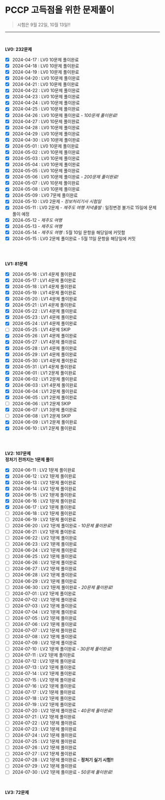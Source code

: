 # PCCP 고득점을 위한 문제풀이

> 시험은 9월 22일, 10월 13일!!

-----------------------------
<br>

**LV0: 232문제**
- [x]  2024-04-17 : LV0 10문제 풀이완료
- [x]  2024-04-18 : LV0 10문제 풀이완료
- [x]  2024-04-19 : LV0 10문제 풀이완료
- [x]  2024-04-20 : LV0 10문제 풀이완료
- [x]  2024-04-21 : LV0 10문제 풀이완료
- [x]  2024-04-22 : LV0 10문제 풀이완료
- [x]  2024-04-23 : LV0 10문제 풀이완료
- [x]  2024-04-24 : LV0 10문제 풀이완료
- [x]  2024-04-25 : LV0 10문제 풀이완료
- [x]  2024-04-26 : LV0 10문제 풀이완료 - *100문제 풀이완료!*
- [x]  2024-04-27 : LV0 10문제 풀이완료
- [x]  2024-04-28 : LV0 10문제 풀이완료
- [x]  2024-04-29 : LV0 10문제 풀이완료
- [x]  2024-04-30 : LV0 10문제 풀이완료
- [x]  2024-05-01 : LV0 10문제 풀이완료
- [x]  2024-05-02 : LV0 10문제 풀이완료
- [x]  2024-05-03 : LV0 10문제 풀이완료
- [x]  2024-05-04 : LV0 10문제 풀이완료
- [x]  2024-05-05 : LV0 10문제 풀이완료
- [x]  2024-05-06 : LV0 10문제 풀이완료 - *200문제 풀이완료!*
- [x]  2024-05-07 : LV0 10문제 풀이완료
- [x]  2024-05-08 : LV0 10문제 풀이완료
- [x]  2024-05-09 : LV0 7문제 풀이완료
- [x]  2024-05-10 : LV0 2문제 - *정보처리기사 시험일*
- [x]  2024-05-11 : LV0 2문제 - *제주도 여행 저녁출발* : 일정변경 불가로 15일에 문제풀이 예정
- [x]  2024-05-12 - *제주도 여행*
- [x]  2024-05-13 - *제주도 여행*
- [x]  2024-05-14 - *제주도 여행* : 5월 10일 문항을 해당일에 커밋함
- [x]  2024-05-15 : LV0 2문제 풀이완료 - 5월 11일 문항을 해당일에 커밋
<br>
<br>

**LV1: 81문제**
- [x]  2024-05-16 : LV1 4문제 풀이완료
- [x]  2024-05-17 : LV1 4문제 풀이완료
- [x]  2024-05-18 : LV1 4문제 풀이완료
- [x]  2024-05-19 : LV1 4문제 풀이완료
- [x]  2024-05-20 : LV1 4문제 풀이완료
- [x]  2024-05-21 : LV1 4문제 풀이완료
- [x]  2024-05-22 : LV1 4문제 풀이완료
- [x]  2024-05-23 : LV1 4문제 풀이완료
- [x]  2024-05-24 : LV1 4문제 풀이완료
- [ ]  2024-05-25 : LV1 4문제 SKIP
- [x]  2024-05-26 : LV1 4문제 풀이완료
- [x]  2024-05-27 : LV1 4문제 풀이완료
- [x]  2024-05-28 : LV1 4문제 풀이완료
- [x]  2024-05-29 : LV1 4문제 풀이완료
- [x]  2024-05-30 : LV1 4문제 풀이완료
- [x]  2024-05-31 : LV1 4문제 풀이완료
- [x]  2024-06-01 : LV1 2문제 풀이완료
- [x]  2024-06-02 : LV1 2문제 풀이완료
- [x]  2024-06-03 : LV1 4문제 풀이완료
- [x]  2024-06-04 : LV1 2문제 풀이완료
- [x]  2024-06-05 : LV1 2문제 풀이완료
- [ ]  2024-06-06 : LV1 2문제 SKIP
- [x]  2024-06-07 : LV1 3문제 풀이완료
- [ ]  2024-06-08 : LV1 2문제 SKIP
- [x]  2024-06-09 : LV1 2문제 풀이완료
- [x]  2024-06-10 : LV1 2문제 풀이완료
<br>
<br>

**LV2: 107문제**
<br>
**정처기 전까지는 1문제 풀이**
- [x]  2024-06-11 : LV2 1문제 풀이완료
- [x]  2024-06-12 : LV2 1문제 풀이완료
- [x]  2024-06-13 : LV2 1문제 풀이완료
- [x]  2024-06-14 : LV2 1문제 풀이완료
- [x]  2024-06-15 : LV2 1문제 풀이완료
- [x]  2024-06-16 : LV2 1문제 풀이완료
- [x]  2024-06-17 : LV2 1문제 풀이완료
- [ ]  2024-06-18 : LV2 1문제 풀이완료
- [ ]  2024-06-19 : LV2 1문제 풀이완료
- [ ]  2024-06-20 : LV2 1문제 풀이완료 - *10문제 풀이완료!*
- [ ]  2024-06-21 : LV2 1문제 풀이완료
- [ ]  2024-06-22 : LV2 1문제 풀이완료
- [ ]  2024-06-23 : LV2 1문제 풀이완료
- [ ]  2024-06-24 : LV2 1문제 풀이완료
- [ ]  2024-06-25 : LV2 1문제 풀이완료
- [ ]  2024-06-26 : LV2 1문제 풀이완료
- [ ]  2024-06-27 : LV2 1문제 풀이완료
- [ ]  2024-06-28 : LV2 1문제 풀이완료
- [ ]  2024-06-29 : LV2 1문제 풀이완료
- [ ]  2024-06-30 : LV2 1문제 풀이완료 - *20문제 풀이완료!*
- [ ]  2024-07-01 : LV2 1문제 풀이완료
- [ ]  2024-07-02 : LV2 1문제 풀이완료
- [ ]  2024-07-03 : LV2 1문제 풀이완료
- [ ]  2024-07-04 : LV2 1문제 풀이완료
- [ ]  2024-07-05 : LV2 1문제 풀이완료
- [ ]  2024-07-06 : LV2 1문제 풀이완료
- [ ]  2024-07-07 : LV2 1문제 풀이완료
- [ ]  2024-07-08 : LV2 1문제 풀이완료
- [ ]  2024-07-09 : LV2 1문제 풀이완료
- [ ]  2024-07-10 : LV2 1문제 풀이완료 - *30문제 풀이완료!*
- [ ]  2024-07-11 : LV2 1문제 풀이완료
- [ ]  2024-07-12 : LV2 1문제 풀이완료
- [ ]  2024-07-13 : LV2 1문제 풀이완료
- [ ]  2024-07-14 : LV2 1문제 풀이완료
- [ ]  2024-07-15 : LV2 1문제 풀이완료
- [ ]  2024-07-16 : LV2 1문제 풀이완료
- [ ]  2024-07-17 : LV2 1문제 풀이완료
- [ ]  2024-07-18 : LV2 1문제 풀이완료
- [ ]  2024-07-19 : LV2 1문제 풀이완료
- [ ]  2024-07-20 : LV2 1문제 풀이완료 - *40문제 풀이완료!*
- [ ]  2024-07-21 : LV2 1문제 풀이완료
- [ ]  2024-07-22 : LV2 1문제 풀이완료
- [ ]  2024-07-23 : LV2 1문제 풀이완료
- [ ]  2024-07-24 : LV2 1문제 풀이완료
- [ ]  2024-07-25 : LV2 1문제 풀이완료
- [ ]  2024-07-26 : LV2 1문제 풀이완료
- [ ]  2024-07-27 : LV2 1문제 풀이완료
- [ ]  2024-07-28 : LV2 1문제 풀이완료 - **정처기 실기 시험!!**
- [ ]  2024-07-29 : LV2 1문제 풀이완료
- [ ]  2024-07-30 : LV2 1문제 풀이완료 - *50문제 풀이완료!*

<br>

**LV3: 72문제**